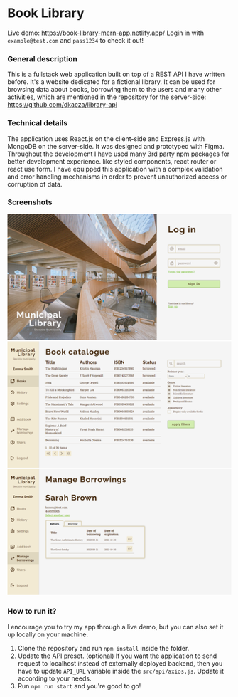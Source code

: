 # Book Library

Live demo:
https://book-library-mern-app.netlify.app/
Login in with `example@test.com` and `pass1234` to check it out!

### General description
This is a fullstack web application built on top of a REST API I have written before.
It's a website dedicated for a fictional library.
It can be used for browsing data about books, borrowing them to the users and many other activities, which are mentioned in the repository for the server-side:
https://github.com/dkacza/library-api

### Technical details
The application uses React.js on the client-side and Express.js with MongoDB on the server-side. It was designed and prototyped with Figma.
Throughout the development I have used many 3rd party npm packages for better development experience. like styled components, react router or react use form.
I have equipped this application with a complex validation and error handling mechanisms in order to prevent unauthorized access or corruption of data.

### Screenshots
![login screenshot](./screenshots/login-screenshot.png "login")
![book screenshot](./screenshots/book-screenshot.png "books")
![borrowing screenshot](./screenshots/borrowings-screenshot.png "borrowings")

### How to run it?
I encourage you to try my app through a live demo, but you can also set it up locally on your machine.
1. Clone the repository and run `npm install` inside the folder.
2. Update the API preset. (optional)
    If you want the application to send request to localhost instead of externally deployed backend, then you have to update `API_URL` variable inside the `src/api/axios.js`.
    Update it according to your needs.
3. Run `npm run start` and you're good to go!